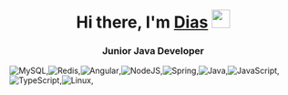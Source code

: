 <h1 align="center">Hi there, I'm <a href="" target="_blank">Dias</a> 
<img src="https://github.com/blackcater/blackcater/raw/main/images/Hi.gif" height="32"/></h1>
<h3 align="center">Junior Java Developer</h3>

  ![MySQL](https://img.shields.io/badge/mysql-%2300f.svg?style=for-the-badge&logo=mysql&logoColor=white),![Redis](https://img.shields.io/badge/redis-%23DD0031.svg?style=for-the-badge&logo=redis&logoColor=white),![Angular](https://img.shields.io/badge/angular-%23DD0031.svg?style=for-the-badge&logo=angular&logoColor=white),![NodeJS](https://img.shields.io/badge/node.js-6DA55F?style=for-the-badge&logo=node.js&logoColor=white),![Spring](https://img.shields.io/badge/spring-%236DB33F.svg?style=for-the-badge&logo=spring&logoColor=white),![Java](https://img.shields.io/badge/java-%23ED8B00.svg?style=for-the-badge&logo=java&logoColor=white),![JavaScript](https://img.shields.io/badge/javascript-%23323330.svg?style=for-the-badge&logo=javascript&logoColor=%23F7DF1E),![TypeScript](https://img.shields.io/badge/typescript-%23007ACC.svg?style=for-the-badge&logo=typescript&logoColor=white),![Linux](https://img.shields.io/badge/Linux-FCC624?style=for-the-badge&logo=linux&logoColor=black),

<!--
**milkqurt/milkqurt** is a ✨ _special_ ✨ repository because its `README.md` (this file) appears on your GitHub profile.

Here are some ideas to get you started:

- 🔭 I’m currently working on ...
- 🌱 I’m currently learning ...
- 👯 I’m looking to collaborate on ...
- 🤔 I’m looking for help with ...
- 💬 Ask me about ...
- 📫 How to reach me: ...
- 😄 Pronouns: ...
- ⚡ Fun fact: ...
-->
